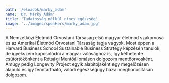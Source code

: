 ```yaml
---
path: '/eloadok/marky_adam'
name: 'Dr. Márky Ádám'
title: 'Tudatosság nélkül nincs egészség'
image: '../images/speakers/marky_adam.jpg'
---
```


A Nemzetközi Életmód Orvostani Társaság első magyar életmód szakorvosa és az Amerikai Életmód Orvostani Társaság tagja vagyok. Most éppen a Harvard Business School Sustainable Business Strategy képzésén tanulok, de igyekszem kapcsolódni a magyar valósághoz is, így kéthetente csütörtökönként a Rétsági Mentőállomáson dolgozom mentőorvosként. Amúgy pedig Longevity Project egyik alapítójaként egy megelőzésen alapuló és így fenntartható, valódi egészségügy hazai meghonosításán dolgozom.

<!-- end -->
